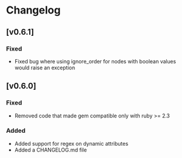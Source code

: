 # Changelog

## [v0.6.1]

### Fixed
- Fixed bug where using ignore_order for nodes with boolean values would raise an exception

## [v0.6.0]

### Fixed
- Removed code that made gem compatible only with ruby >= 2.3

### Added
- Added support for regex on dynamic attributes
- Added a CHANGELOG.md file
